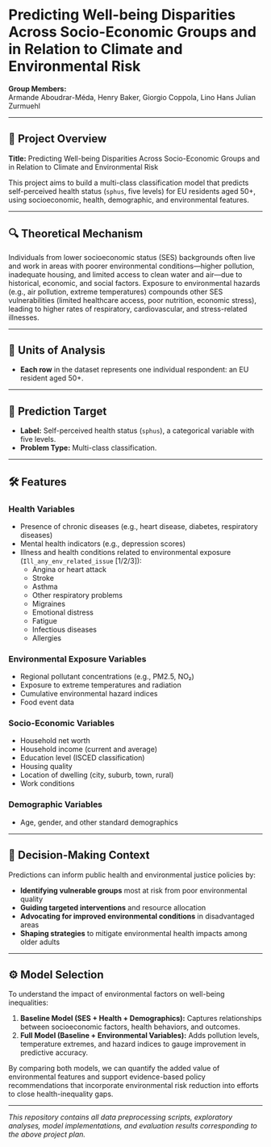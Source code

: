# Predicting Well-being Disparities Across Socio-Economic Groups and in Relation to Climate and Environmental Risk

**Group Members:**  
Armande Aboudrar-Méda, Henry Baker, Giorgio Coppola, Lino Hans Julian Zurmuehl

---

## 📖 Project Overview

**Title:** Predicting Well-being Disparities Across Socio-Economic Groups and in Relation to Climate and Environmental Risk

This project aims to build a multi-class classification model that predicts self-perceived health status (`sphus`, five levels) for EU residents aged 50+, using socioeconomic, health, demographic, and environmental features.

---

## 🔍 Theoretical Mechanism

Individuals from lower socioeconomic status (SES) backgrounds often live and work in areas with poorer environmental conditions—higher pollution, inadequate housing, and limited access to clean water and air—due to historical, economic, and social factors. Exposure to environmental hazards (e.g., air pollution, extreme temperatures) compounds other SES vulnerabilities (limited healthcare access, poor nutrition, economic stress), leading to higher rates of respiratory, cardiovascular, and stress-related illnesses.

---

## 🧮 Units of Analysis

- **Each row** in the dataset represents one individual respondent: an EU resident aged 50+.

---

## 🎯 Prediction Target

- **Label:** Self-perceived health status (`sphus`), a categorical variable with five levels.  
- **Problem Type:** Multi-class classification.

---

## 🛠 Features

### Health Variables
- Presence of chronic diseases (e.g., heart disease, diabetes, respiratory diseases)  
- Mental health indicators (e.g., depression scores)  
- Illness and health conditions related to environmental exposure (`Ill_any_env_related_issue` [1/2/3]):  
  - Angina or heart attack  
  - Stroke  
  - Asthma  
  - Other respiratory problems  
  - Migraines  
  - Emotional distress  
  - Fatigue  
  - Infectious diseases  
  - Allergies  

### Environmental Exposure Variables
- Regional pollutant concentrations (e.g., PM2.5, NO₂)  
- Exposure to extreme temperatures and radiation  
- Cumulative environmental hazard indices  
- Food event data  

### Socio-Economic Variables
- Household net worth  
- Household income (current and average)  
- Education level (ISCED classification)  
- Housing quality  
- Location of dwelling (city, suburb, town, rural)  
- Work conditions  

### Demographic Variables
- Age, gender, and other standard demographics  

---

## 🤔 Decision-Making Context

Predictions can inform public health and environmental justice policies by:

- **Identifying vulnerable groups** most at risk from poor environmental quality  
- **Guiding targeted interventions** and resource allocation  
- **Advocating for improved environmental conditions** in disadvantaged areas  
- **Shaping strategies** to mitigate environmental health impacts among older adults  

---

## ⚙️ Model Selection

To understand the impact of environmental factors on well-being inequalities:

1. **Baseline Model (SES + Health + Demographics):** Captures relationships between socioeconomic factors, health behaviors, and outcomes.  
2. **Full Model (Baseline + Environmental Variables):** Adds pollution levels, temperature extremes, and hazard indices to gauge improvement in predictive accuracy.  

By comparing both models, we can quantify the added value of environmental features and support evidence-based policy recommendations that incorporate environmental risk reduction into efforts to close health-inequality gaps.

---

*This repository contains all data preprocessing scripts, exploratory analyses, model implementations, and evaluation results corresponding to the above project plan.*
